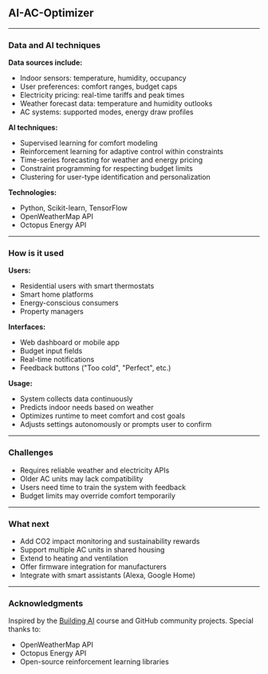 ## AI-AC-Optimizer


---


### Data and AI techniques
**Data sources include:**
- Indoor sensors: temperature, humidity, occupancy
- User preferences: comfort ranges, budget caps
- Electricity pricing: real-time tariffs and peak times
- Weather forecast data: temperature and humidity outlooks
- AC systems: supported modes, energy draw profiles


**AI techniques:**
- Supervised learning for comfort modeling
- Reinforcement learning for adaptive control within constraints
- Time-series forecasting for weather and energy pricing
- Constraint programming for respecting budget limits
- Clustering for user-type identification and personalization


**Technologies:**
- Python, Scikit-learn, TensorFlow
- OpenWeatherMap API
- Octopus Energy API


---


### How is it used
**Users:**
- Residential users with smart thermostats
- Smart home platforms
- Energy-conscious consumers
- Property managers


**Interfaces:**
- Web dashboard or mobile app
- Budget input fields
- Real-time notifications
- Feedback buttons ("Too cold", "Perfect", etc.)


**Usage:**
- System collects data continuously
- Predicts indoor needs based on weather
- Optimizes runtime to meet comfort and cost goals
- Adjusts settings autonomously or prompts user to confirm


---


### Challenges
- Requires reliable weather and electricity APIs
- Older AC units may lack compatibility
- Users need time to train the system with feedback
- Budget limits may override comfort temporarily


---


### What next
- Add CO2 impact monitoring and sustainability rewards
- Support multiple AC units in shared housing
- Extend to heating and ventilation
- Offer firmware integration for manufacturers
- Integrate with smart assistants (Alexa, Google Home)


---


### Acknowledgments
Inspired by the [Building AI](https://github.com/ivicam/buildingai) course and GitHub community projects.
Special thanks to:
- OpenWeatherMap API
- Octopus Energy API
- Open-source reinforcement learning libraries



> 
